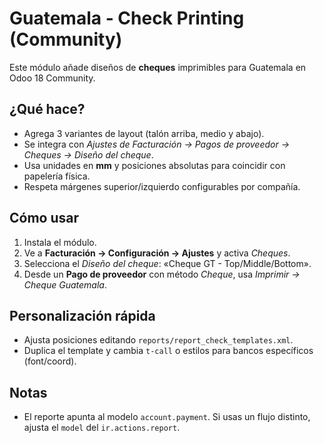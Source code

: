 # Guatemala - Check Printing (Community)

Este módulo añade diseños de **cheques** imprimibles para Guatemala en Odoo 18 Community.

## ¿Qué hace?
- Agrega 3 variantes de layout (talón arriba, medio y abajo).
- Se integra con *Ajustes de Facturación → Pagos de proveedor → Cheques → Diseño del cheque*.
- Usa unidades en **mm** y posiciones absolutas para coincidir con papelería física.
- Respeta márgenes superior/izquierdo configurables por compañía.

## Cómo usar
1. Instala el módulo.
2. Ve a **Facturación → Configuración → Ajustes** y activa *Cheques*.
3. Selecciona el *Diseño del cheque*: «Cheque GT - Top/Middle/Bottom».
4. Desde un **Pago de proveedor** con método *Cheque*, usa *Imprimir → Cheque Guatemala*.

## Personalización rápida
- Ajusta posiciones editando `reports/report_check_templates.xml`.
- Duplica el template y cambia `t-call` o estilos para bancos específicos (font/coord).

## Notas
- El reporte apunta al modelo `account.payment`. Si usas un flujo distinto,
  ajusta el `model` del `ir.actions.report`.